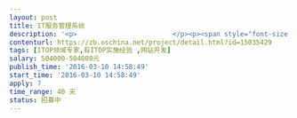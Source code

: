 ```yaml
---                
layout: post       
title: IT服务管理系统           
description: '<p>                        </p><p><span style="font-size: 10pt;">实施ITSM项目，完成事件管理、服务请求管理、问题管理、变更管理、任务管理等功能。</span></p><p><span style="font-size: 10pt;">&nbsp;</span></p><p><span style="font-size: 10pt;">【业务需求】</span></p><p><span style="font-size: 10pt;">完成公司事件管理、服务请求管理、问题管理、变更管理、任务管理业务流程梳理与设计；</span></p><p><span style="font-size: 10pt;">建立一个可配置的ITSM服务平</span></p><p><span style="font-size: 10pt;">配置完成完成事件管理、服务请求管理、问题管理、变更管理、任务管理流程；</span></p><p><span style="font-size: 10pt;">部署系统，需要支持横向扩展；</span></p><p><span style="font-size: 10pt;">实现20个报表；</span></p><p><span style="font-size: 10pt;">要求支持300并发。</span></p><p><span style="font-size: 10pt;">（要求有成熟产品搭建，至少有两个百万级项目案例）</span></p><p><span style="font-size: 10pt;"><br></span></p><p><span style="font-size: 10pt;">【人员要求】</span></p><p><span style="font-size: 10pt;">需要有认证的ITOP专家</span></p><p><span style="font-size: 10pt;"><br></span></p><p><span style="font-size: 10pt;">【交付要求】</span></p><p><span style="font-size: 10pt;">一次性付款</span></p><p><span style="font-size: 10pt;">&nbsp;</span></p><h4><br></h4><p>                    </p>'     
contenturl: https://zb.oschina.net/project/detail.html?id=15035429      
tags: [ITOP领域专家,有ITOP实施经验 ,网站开发]            
salary: 504000-504000元          
publish_time: '2016-03-10 14:58:49'         
start_time: '2016-03-10 14:58:49'           
apply: 7                   
time_range: 40 天              
status: 招募中                  
---                 
```

